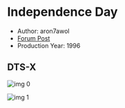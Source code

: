 # Independence Day

* Author: aron7awol
* [Forum Post](https://www.avsforum.com/threads/bass-eq-for-filtered-movies.2995212/post-56898482)
* Production Year: 1996

## DTS-X

![img 0](https://i.imgur.com/7ZaIsjW.jpg)

![img 1](https://i.imgur.com/mJso9db.png)

